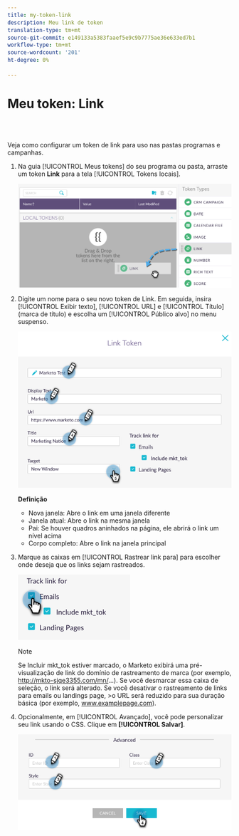```yaml
---
title: my-token-link
description: Meu link de token
translation-type: tm+mt
source-git-commit: e149133a5383faaef5e9c9b7775ae36e633ed7b1
workflow-type: tm+mt
source-wordcount: '201'
ht-degree: 0%

---
```



# Meu token: Link

<br> 

Veja como configurar um token de link para uso nas pastas programas e campanhas.

1. Na guia [!UICONTROL Meus tokens] do seu programa ou pasta, arraste um token **Link** para a tela [!UICONTROL Tokens locais].

   ![Imagem Um](/help/sky/assets/my-tokens/my-token-link/my-token-link-1.png)

1. Digite um nome para o seu novo token de Link. Em seguida, insira [!UICONTROL Exibir texto], [!UICONTROL URL] e [!UICONTROL Título] (marca de título) e escolha um [!UICONTROL Público alvo] no menu suspenso.

   ![Imagem dois](/help/sky/assets/my-tokens/my-token-link/my-token-link-2.png)

   **Definição**

   * Nova janela: Abre o link em uma janela diferente
   * Janela atual: Abre o link na mesma janela
   * Pai: Se houver quadros aninhados na página, ele abrirá o link um nível acima
   * Corpo completo: Abre o link na janela principal

1. Marque as caixas em [!UICONTROL Rastrear link para] para escolher onde deseja que os links sejam rastreados.

   ![Imagem Três](/help/sky/assets/my-tokens/my-token-link/my-token-link-3.png)

   >[!NOTE]
   >
   >Se Incluir mkt_tok estiver marcado, o Marketo exibirá uma pré-visualização de link do domínio de rastreamento de marca (por exemplo, http://mkto-sjqe3355.com/mn/...). Se você desmarcar essa caixa de seleção, o link será alterado. Se você desativar o rastreamento de links para emails ou landings page, >o URL será reduzido para sua duração básica (por exemplo, www.examplepage.com).

1. Opcionalmente, em [!UICONTROL Avançado], você pode personalizar seu link usando o CSS. Clique em **[!UICONTROL Salvar]**.

   ![Imagem quatro](/help/sky/assets/my-tokens/my-token-link/my-token-link-4.png)
